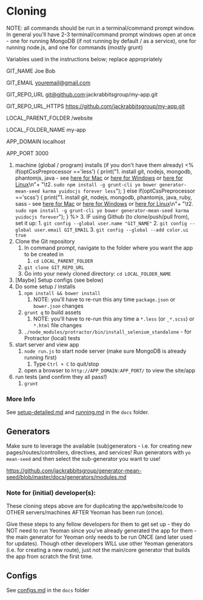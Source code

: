 # Cloning

NOTE: all commands should be run in a terminal/command prompt window.
In general you'll have 2-3 terminal/command prompt windows open at once - one for running MongoDB (if not running by default / as a service), one for running node.js, and one for commands (mostly grunt)

Variables used in the instructions below; replace appropriately

GIT_NAME Joe Bob

GIT_EMAIL youremail@gmail.com

GIT_REPO_URL git@github.com:jackrabbitsgroup/my-app.git

GIT_REPO_URL_HTTPS https://github.com/jackrabbitsgroup/my-app.git

LOCAL_PARENT_FOLDER /website

LOCAL_FOLDER_NAME my-app

APP_DOMAIN localhost

APP_PORT 3000


1. machine (global / program) installs (if you don't have them already)
	<%
	if(optCssPreprocessor =='less') {
	print("1. install git, nodejs, mongodb, phantomjs, java - see [here for Mac](server-mac.md) or [here for Windows](server-windows.md) or [here for Linux](server-linux.md)\n"+
	"\t2. `sudo npm install -g grunt-cli yo bower generator-mean-seed karma yuidocjs forever less`");
	}
	else if(optCssPreprocessor =='scss') {
	print("1. install git, nodejs, mongodb, phantomjs, java, ruby, sass - see [here for Mac](server-mac.md) or [here for Windows](server-windows.md) or [here for Linux](server-linux.md)\n"+
	"\t2. `sudo npm install -g grunt-cli yo bower generator-mean-seed karma yuidocjs forever`");
	}
	%>
	3. IF using Github (to clone/push/pull from), set it up:
		1. `git config --global user.name "GIT_NAME"`
		2. `git config --global user.email GIT_EMAIL`
		3. `git config --global --add color.ui true`
2. Clone the Git repository
	1. In command prompt, navigate to the folder where you want the app to be created in
		1. `cd LOCAL_PARENT_FOLDER`
	2. `git clone GIT_REPO_URL`
	3. Go into your newly cloned directory: `cd LOCAL_FOLDER_NAME`
3. [Maybe] Setup configs (see below)
4. Do some setup / installs
	1. `npm install && bower install`
		1. NOTE: you'll have to re-run this any time `package.json` or `bower.json` changes
	2. `grunt q` to build assets
		1. NOTE: you'll have to re-run this any time a `*.less` (or `_*.scss`) or `*.html` file changes
	3. `./node_modules/protractor/bin/install_selenium_standalone` - for Protractor (local) tests
5. start server and view app
	1. `node run.js` to start node server (make sure MongoDB is already running first)
		1. Type `Ctrl + C` to quit/stop
	2. open a browser to `http://APP_DOMAIN:APP_PORT/` to view the site/app
6. run tests (and confirm they all pass!)
	1. `grunt`
	

### More Info
See [setup-detailed.md](setup-detailed.md) and [running.md](running.md) in the `docs` folder.


## Generators
Make sure to leverage the available (sub)generators - i.e. for creating new pages/routes/controllers, directives, and services!
Run generators with `yo mean-seed` and then select the sub-generator you want to use!

https://github.com/jackrabbitsgroup/generator-mean-seed/blob/master/docs/generators/modules.md


### Note for (initial) developer(s):
These cloning steps above are for duplicating the app/website/code to OTHER servers/machines AFTER Yeoman has been run (once).

Give these steps to any fellow developers for them to get set up - they do NOT need to run Yeoman since you've already generated the app for them - the main generator for Yeoman only needs to be run ONCE (and later used for updates). Though other developers WILL use other Yeoman generators (i.e. for creating a new route), just not the main/core generator that builds the app from scratch the first time.



## Configs
See [configs.md](../files/configs.md) in the `docs` folder
